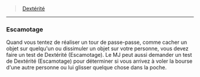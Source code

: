 ﻿---
!GenericItem
Name: Escamotage
Id: abilities_dexterity_hd.md#escamotage
ParentLink: abilities_dexterity_hd.md#dextérité
ParentName: Dextérité
NameLevel: 3
Attributes: {}
AttributesDictionary: >+
  {}

---
> [Dextérité](hd_abilities_dexterity.md)

---

### Escamotage

Quand vous tentez de réaliser un tour de passe-passe, comme cacher un objet sur quelqu'un ou dissimuler un objet sur votre personne, vous devez faire un test de Dextérité (Escamotage). Le MJ peut aussi demander un test de Dextérité (Escamotage) pour déterminer si vous arrivez à voler la bourse d'une autre personne ou lui glisser quelque chose dans la poche.

